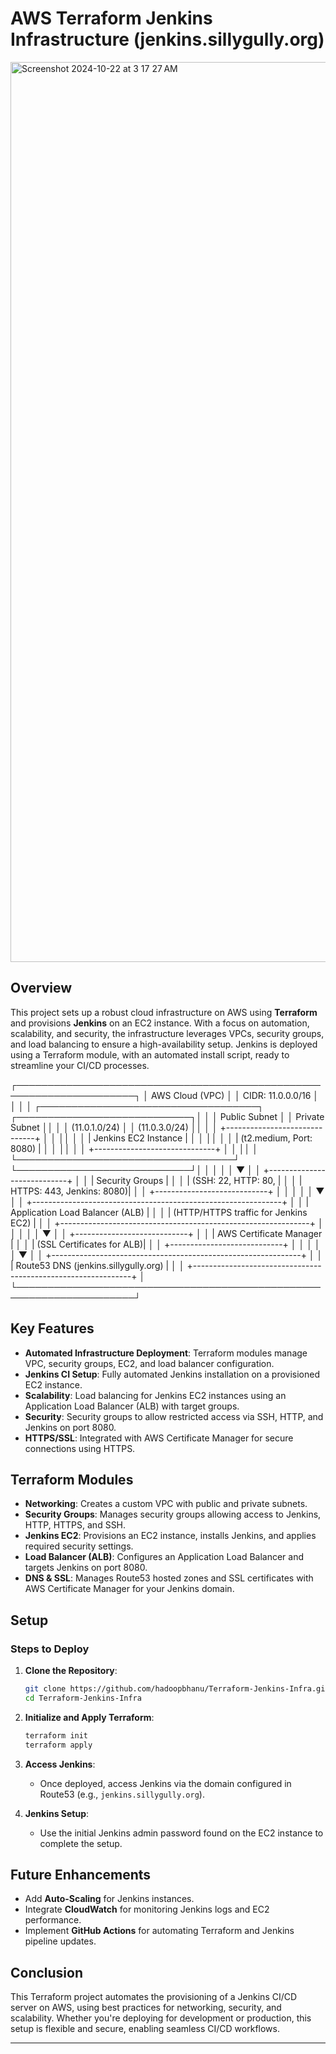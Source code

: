 
# AWS Terraform Jenkins Infrastructure (jenkins.sillygully.org)

<img width="1440" alt="Screenshot 2024-10-22 at 3 17 27 AM" src="https://github.com/user-attachments/assets/5f117195-68a5-4bfe-b53f-ad38678b6d31">


## Overview

This project sets up a robust cloud infrastructure on AWS using **Terraform** and provisions **Jenkins** on an EC2 instance. With a focus on automation, scalability, and security, the infrastructure leverages VPCs, security groups, and load balancing to ensure a high-availability setup. Jenkins is deployed using a Terraform module, with an automated install script, ready to streamline your CI/CD processes.

┌─────────────────────────────────────────────────────────────────────┐
│                            AWS Cloud (VPC)                          │
│                              CIDR: 11.0.0.0/16                      │
│                                                                     │
│ ┌───────────────────────────────────┐ ┌────────────────────────────┐│
│ │          Public Subnet             │ │         Private Subnet      ││
│ │          (11.0.1.0/24)             │ │        (11.0.3.0/24)        ││
│ │ +------------------------------+  │ │                            ││
│ │ |  Jenkins EC2 Instance         |  │ │                            ││
│ │ | (t2.medium, Port: 8080)       |  │ │                            ││
│ │ +------------------------------+  │ │                            ││
│ └───────────────────────────────────┘ └────────────────────────────┘│
│                          │                                          │
│                          ▼                                          │
│            +----------------------------+                           │
│            |  Security Groups            |                           │
│            |  (SSH: 22, HTTP: 80,        |                           │
│            |   HTTPS: 443, Jenkins: 8080)|                           │
│            +----------------------------+                           │
│                          │                                          │
│                          ▼                                          │
│ +--------------------------------------------------------------+    │
│ |           Application Load Balancer (ALB)                    |    │
│ |         (HTTP/HTTPS traffic for Jenkins EC2)                 |    │
│ +--------------------------------------------------------------+    │
│                          │                                          │
│                          ▼                                          │
│            +----------------------------+                           │
│            |  AWS Certificate Manager   |                           │
│            |  (SSL Certificates for ALB)|                           │
│            +----------------------------+                           │
│                          │                                          │
│                          ▼                                          │
│ +--------------------------------------------------------------+    │
│ |           Route53 DNS (jenkins.sillygully.org)               |    │
│ +--------------------------------------------------------------+    │
└─────────────────────────────────────────────────────────────────────┘

## Key Features

- **Automated Infrastructure Deployment**: Terraform modules manage VPC, security groups, EC2, and load balancer configuration.
- **Jenkins CI Setup**: Fully automated Jenkins installation on a provisioned EC2 instance.
- **Scalability**: Load balancing for Jenkins EC2 instances using an Application Load Balancer (ALB) with target groups.
- **Security**: Security groups to allow restricted access via SSH, HTTP, and Jenkins on port 8080.
- **HTTPS/SSL**: Integrated with AWS Certificate Manager for secure connections using HTTPS.

## Terraform Modules

- **Networking**: Creates a custom VPC with public and private subnets.
- **Security Groups**: Manages security groups allowing access to Jenkins, HTTP, HTTPS, and SSH.
- **Jenkins EC2**: Provisions an EC2 instance, installs Jenkins, and applies required security settings.
- **Load Balancer (ALB)**: Configures an Application Load Balancer and targets Jenkins on port 8080.
- **DNS & SSL**: Manages Route53 hosted zones and SSL certificates with AWS Certificate Manager for your Jenkins domain.

## Setup

### Steps to Deploy

1. **Clone the Repository**:
   ```bash
   git clone https://github.com/hadoopbhanu/Terraform-Jenkins-Infra.git
   cd Terraform-Jenkins-Infra
   ```

2. **Initialize and Apply Terraform**:
   ```bash
   terraform init
   terraform apply
   ```

3. **Access Jenkins**:
   - Once deployed, access Jenkins via the domain configured in Route53 (e.g., `jenkins.sillygully.org`).

4. **Jenkins Setup**:
   - Use the initial Jenkins admin password found on the EC2 instance to complete the setup.

## Future Enhancements

- Add **Auto-Scaling** for Jenkins instances.
- Integrate **CloudWatch** for monitoring Jenkins logs and EC2 performance.
- Implement **GitHub Actions** for automating Terraform and Jenkins pipeline updates.

## Conclusion

This Terraform project automates the provisioning of a Jenkins CI/CD server on AWS, using best practices for networking, security, and scalability. Whether you're deploying for development or production, this setup is flexible and secure, enabling seamless CI/CD workflows.

---
